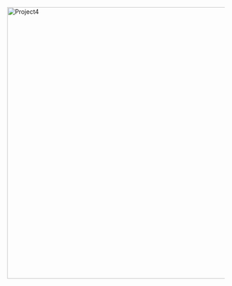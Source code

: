 
<img width="629" alt="Project4" src="https://github.com/svetlanasieber/Software-Engineering--Path-SoftUni/assets/135451084/5fc7216f-cc47-4a9d-8bba-92797feccbf5">
